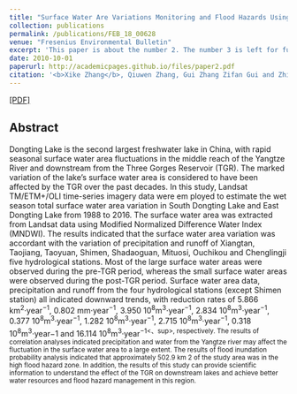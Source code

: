 ```yaml
---
title: "Surface Water Are Variations Monitoring and Flood Hazards Using Landsat Image Data in Dongting Lake from 1988 to 2016"
collection: publications
permalink: /publications/FEB_18_00628
venue: "Fresenius Environmental Bulletin"
excerpt: 'This paper is about the number 2. The number 3 is left for future work.'
date: 2010-10-01
paperurl: http://academicpages.github.io/files/paper2.pdf
citation: '<b>Xike Zhang</b>, Qiuwen Zhang, Gui Zhang Zifan Gui and Zhiping Nie. <i>Fresenius Environmental Bulletin</i> 2018, 27(9), 6168-6178'
---
```

[[PDF]](https://kokocheung.github.io/mysite/files/FEB_18_00628.pdf)

## Abstract
Dongting Lake is the second largest freshwater lake in China, with rapid seasonal surface water area fluctuations in the middle reach of the Yangtze River and downstream from the Three Gorges Reservoir (TGR). The marked variation of the lake’s surface water area is considered to have been affected by the TGR over the past decades. In this study, Landsat TM/ETM+/OLI time-series imagery data were em
ployed to estimate the wet season total surface water area variation in South Dongting Lake and East Dongting Lake from 1988 to 2016. The surface water area was extracted from Landsat data using Modified Normalized Difference Water Index (MNDWI).
The results indicated that the surface water area variation was accordant with the variation of precipitation and runoff of Xiangtan, Taojiang, Taoyuan, Shimen, Shadaoguan, Mituosi, Ouchikou and Chenglingji five hydrological stations. Most of the large surface water areas were observed during the pre-TGR period, whereas the small surface water areas were observed during the post-TGR period. Surface water area data, precipitation and runoff from the four hydrological stations (except Shimen station) all indicated downward trends, with reduction rates of 5.866 km<sup>2</sup>·year<sup>−1</sup>, 0.802 mm·year<sup>−1</sup>, 3.950 10<sup>8</sup>m<sup>3</sup>·year<sup>−1</sup>, 2.834 10<sup>8</sup>m<sup>3</sup>·year<sup>−1</sup>, 0.377 10<sup>8</sup>m<sup>3</sup>·year<sup>−1</sup>, 1.282 10<sup>8</sup>m<sup>3</sup>·year<sup>−1</sup>, 2.715 10<sup>8</sup>m<sup>3</sup>·year<sup>−1</sup>, 0.318 10<sup>8</sup>m<sup>3</sup>·year</sup>−1</sup> and 16.114 10<sup>8</sup>m<sup>3</sup>·year<sup>−1<、sup>, respectively. The results of correlation analyses indicated precipitation and water from the Yangtze river may affect the fluctuation in the surface water area to a large extent. The results of flood inundation probability analysis indicated that approximately 502.9 km 2 of the study area was in the high flood hazard zone. In addition, the results of this
study can provide scientific information to understand the effect of the TGR on downstream lakes and achieve better water resources and flood hazard management in this region.
